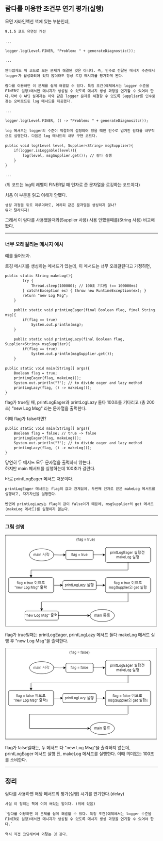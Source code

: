 ## 람다를 이용한 조건부 연기 평가(실행)

모던 자바인액션 책에 있는 부분인데,

```
9.1.5 코드 유연성 개선

...

logger.log(Level.FINER, "Problem: " + generateDiagnostic());

...

안타깝게도 위 코드로 모든 문제가 해결된 것은 아니다. 즉, 인수로 전달된 메시지 수준에서 logger가 활성화되어 있지 않더라도 항상 로깅 메시지를 평가하게 된다.

람다를 이용하면 이 문제를 쉽게 해결할 수 있다. 특정 조건(예제에서는 logger 수준을 FINER로 설정)에서만 메시지가 생성될 수 있도록 메시지 생성 과정을 연기할 수 있어야 한다.자바 8 API 설계자는 이와 같은 logger 문제를 해결할 수 있도록 Supplier를 인수로 갖는 오버로드된 log 메서드를 제공했다.

...

logger.log(Level.FINER, () -> "Problem: " + generateDiagnositc());

log 메서드는 logger의 수준이 적절하게 설정되어 있을 때만 인수로 넘겨진 람다를 내부적으로 실행한다. 다음은 log 메서드의 내부 구현 코드다.

public void log(Level level, Supplier<String> msgSupplier){
    if(logger.isLoggable(level)){
        log(level, msgSupplier.get()); // 람다 실행
    }
}

...
```

(위 코드는 log의 레벨이 FINER일 때 인자로 준 문자열을 로깅하는 코드이다)

처음 이 부분을 읽고 이해가 안됐다.

    생성 과정을 뒤로 미루더라도, 어차피 같은 문자열을 생성하지 않나?
    뭐가 달라지지?

그래서 이 람다를 사용했을때와(Supplier 사용) 사용 안했을때를(String 사용) 비교해봤다.

---

### 너무 오래걸리는 메시지 예시

예를 들어보자.

로깅 메시지를 생성하는 메서드가 있는데, 이 메서드는 너무 오래걸린다고 가정하면,

```
public static String makeLog(){
        try {
            Thread.sleep(100000); // 100초 기다림 (== 100000ms)
        } catch(Exception ex) { throw new RuntimeException(ex); }
        return "new Log Msg";
    }

    public static void printLogEager(final Boolean flag, final String msg){
        if(flag == true)
            System.out.println(msg);
    }

    public static void printLogLazy(final Boolean flag, Supplier<String> msgSupplier){
        if(flag == true)
            System.out.println(msgSupplier.get());
    }

public static void main(String[] args){
    Boolean flag = true;
    printLogEager(flag, makeLog());
    System.out.println("?"); // to divide eager and lazy method
    printLogLazy(flag, () -> makeLog());
}

```

flag가 true일 때, printLogEager과 printLogLazy 둘다 100초를 기다리고 (총 200초) "new Log Msg" 라는 문자열을 출력한다.

이때 flag가 false라면?

```
public static void main(String[] args){
    Boolean flag = false; // true -> false
    printLogEager(flag, makeLog());
    System.out.println("?"); // to divide eager and lazy method
    printLogLazy(flag, () -> makeLog());
}
```

당연히 두 메서드 모두 문자열을 출력하지 않는다.<br>
하지만 main 메서드를 실행하는데 100초가 걸린다.

바로 printLogEager 메서드 때문이다.

    printLogEager 메서드는 flag의 값과 관계없이, 두번째 인자로 받은 makeLog 메서드를 실행하고, 자기자신을 실행한다.

    반면에 printLogLazy는 flag의 값이 false이기 때문에, msgSupplier의 get 메서드(makeLog 메서드)를 실행하지 않는다.

---

### 그림 설명

![Alt text](../../img/imgLambda1.png)

flag가 true일때는 printLogEager, printLogLazy 메서드 둘다 makeLog 메서드 실행 후 "new Log Msg"을 출력한다.

![Alt text](../../img/imgLambda2.png)

flag가 false일때는, 두 메서드 다 "new Log Msg"을 출력하지 않는데,<br>
printLogEager 메서드 실행 전, makeLog 메서드를 실행한다. 이때 의미없는 100초를 소비한다.

---

## 정리

람다를 사용하면 해당 메서드의 평가(실행) 시기를 연기한다.(delay)

    사실 이 정리는 책에 이미 써있는 말이다. (위에 있음)
    
    `람다를 이용하면 이 문제를 쉽게 해결할 수 있다. 특정 조건(예제에서는 logger 수준을 FINER로 설정)에서만 메시지가 생성될 수 있도록 메시지 생성 과정을 연기할 수 있어야 한다.`

    역시 직접 코딩해봐야 와닿는 것 같다.